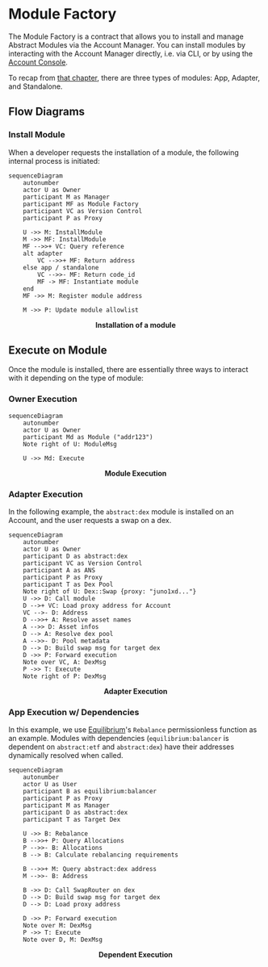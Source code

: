 # Module Factory

The Module Factory is a contract that allows you to install and manage Abstract Modules via the Account Manager. You can
install modules by interacting with the Account Manager directly, i.e. via CLI, or by using
the [Account Console](4_account_console.md).

To recap from [that chapter](../3_framework/6_module_types.md), there are three types of modules: App, Adapter, and Standalone.

## Flow Diagrams

### Install Module

When a developer requests the installation of a module, the following internal process is initiated:

```mermaid
sequenceDiagram
    autonumber
    actor U as Owner
    participant M as Manager
    participant MF as Module Factory
    participant VC as Version Control
    participant P as Proxy

    U ->> M: InstallModule
    M ->> MF: InstallModule
    MF -->>+ VC: Query reference
    alt adapter
        VC -->>+ MF: Return address
    else app / standalone
        VC -->>- MF: Return code_id
        MF -> MF: Instantiate module
    end
    MF ->> M: Register module address

    M ->> P: Update module allowlist
```

<figcaption align = "center"><b>Installation of a module</b></figcaption>

## Execute on Module

Once the module is installed, there are essentially three ways to interact with it depending on the type of module:

### Owner Execution

```mermaid
sequenceDiagram
    autonumber
    actor U as Owner
    participant Md as Module ("addr123")
    Note right of U: ModuleMsg

    U ->> Md: Execute
```

<figcaption align = "center"><b>Module Execution</b></figcaption>

### Adapter Execution

In the following example, the `abstract:dex` module is installed on an Account, and the user requests a swap on a dex.

```mermaid
sequenceDiagram
    autonumber
    actor U as Owner
    participant D as abstract:dex
    participant VC as Version Control
    participant A as ANS
    participant P as Proxy
    participant T as Dex Pool
    Note right of U: Dex::Swap {proxy: "juno1xd..."}
    U ->> D: Call module
    D -->+ VC: Load proxy address for Account
    VC -->- D: Address
    D -->>+ A: Resolve asset names
    A -->> D: Asset infos
    D --> A: Resolve dex pool
    A -->>- D: Pool metadata
    D --> D: Build swap msg for target dex
    D ->> P: Forward execution
    Note over VC, A: DexMsg
    P ->> T: Execute
    Note right of P: DexMsg
```

<figcaption align = "center"><b>Adapter Execution</b></figcaption>

### App Execution w/ Dependencies

In this example, we use [Equilibrium](../../use_cases/equilibrium.md)'s `Rebalance` permissionless function as an example. Modules with
dependencies (`equilibrium:balancer` is dependent on `abstract:etf` and `abstract:dex`) have their addresses dynamically
resolved when called.

```mermaid
sequenceDiagram
    autonumber
    actor U as User
    participant B as equilibrium:balancer
    participant P as Proxy
    participant M as Manager
    participant D as abstract:dex
    participant T as Target Dex

    U ->> B: Rebalance
    B -->>+ P: Query Allocations
    P -->>- B: Allocations
    B --> B: Calculate rebalancing requirements

    B -->>+ M: Query abstract:dex address
    M -->>- B: Address

    B ->> D: Call SwapRouter on dex
    D --> D: Build swap msg for target dex
    D --> D: Load proxy address

    D ->> P: Forward execution
    Note over M: DexMsg
    P ->> T: Execute
    Note over D, M: DexMsg
```

<figcaption align = "center"><b>Dependent Execution</b></figcaption>
